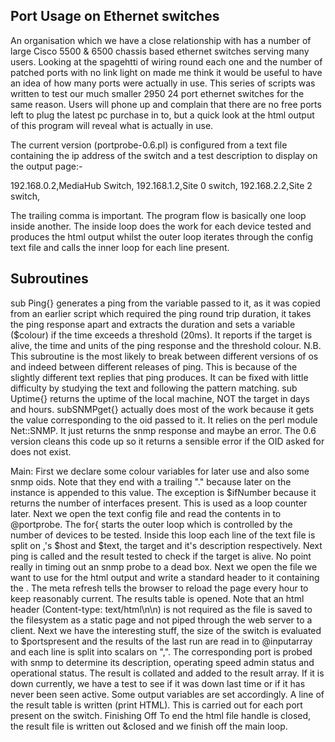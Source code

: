 Port Usage on Ethernet switches
-------------------------------

An organisation which we have a close relationship with has a number of large Cisco 5500 & 6500 chassis based ethernet switches serving many users. Looking at the spagehtti of wiring round each one and the number of patched ports with no link light on made me think it would be useful to have an idea of how many ports were actually in use. This series of scripts was written to test our much smaller 2950 24 port ethernet switches for the same reason. Users will phone up and complain that there are no free ports left to plug the latest pc purchase in to, but a quick look at the html output of this program will reveal what is actually in use.
 
The current version (portprobe-0.6.pl) is configured from a text file containing the ip address of the switch and a test description to display on the output page:-

192.168.0.2,MediaHub Switch,
192.168.1.2,Site 0 switch,
192.168.2.2,Site 2 switch,

The trailing comma is important. The program flow is basically one loop inside another. The inside loop does the work for each device tested and produces the html output whilst the outer loop iterates through the config text file and calls the inner loop for each line present.
 
Subroutines
-----------

sub Ping{} generates a ping from the variable passed to it, as it was copied from an earlier script which required the ping round trip duration, it takes the ping response apart and extracts the duration and sets a variable ($colour) if the time exceeds a threshold (20ms). It reports if the target is alive, the time and units of the ping response and the threshold colour. N.B. This subroutine is the most likely to break between different versions of os and indeed between different releases of ping. This is because of the slightly different text replies that ping produces. It can be fixed with little difficulty by studying the text and following the pattern matching.
sub Uptime{} returns the uptime of the local machine, NOT the target in days and hours.
subSNMPget{} actually does most of the work because it gets the value corresponding to the oid passed to it. It relies on the perl module Net::SNMP. It just returns the snmp response and maybe an error. The 0.6 version cleans this code up so it returns a sensible error if the OID asked for does not exist.

 
Main:
First we declare some colour variables for later use and also some snmp oids. Note that they end with a trailing "." because later on the instance is appended to this value. The exception is $ifNumber because it returns the number of interfaces present. This is used as a loop counter later.
Next we open the text config file and read the contents in to @portprobe. The for{ starts the outer loop which is controlled by the number of devices to be tested.
Inside this loop each line of the text file is split on ,'s $host and $text, the target and it's description respectively. Next ping is called and the result tested to check if the target is alive. No point really in timing out an snmp probe to a dead box.
Next we open the file we want to use for the html output and write a standard header to it containing the . The meta refresh tells the browser to reload the page every hour to keep reasonably current. The results table is opened. Note that an html header (Content-type: text/html\n\n) is not required as the file is saved to the filesystem as a static page and not piped through the web server to a client.
Next we have the interesting stuff, the size of the switch is evaluated to $portspresent and the results of the last run are read in to @inputarray and each line is split into scalars on ",". The corresponding port is probed with snmp to determine its description, operating speed admin status and operational status. The result is collated and added to the result array.
If it is down currently, we have a test to see if it was down last time or if it has never been seen active. Some output variables are set accordingly. A line of the result table is written (print HTML). This is carried out for each port present on the switch.
Finishing Off
To end the html file handle is closed, the result file is written out &closed and we finish off the main loop. 
